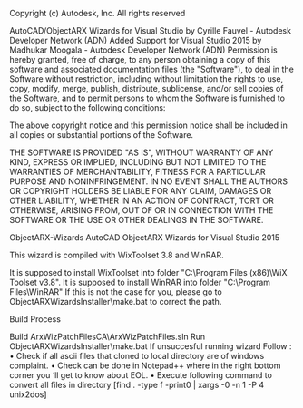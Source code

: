 Copyright (c) Autodesk, Inc. All rights reserved

AutoCAD/ObjectARX Wizards for Visual Studio by Cyrille Fauvel - Autodesk Developer Network (ADN)
Added Support for Visual Studio 2015 by Madhukar Moogala - Autodesk Developer Network (ADN)
Permission is hereby granted, free of charge, to any person obtaining a copy of this software and associated documentation files (the "Software"), to deal in the Software without restriction, including without limitation the rights to use, copy, modify, merge, publish, distribute, sublicense, and/or sell copies of the Software, and to permit persons to whom the Software is furnished to do so, subject to the following conditions:

The above copyright notice and this permission notice shall be included in all copies or substantial portions of the Software.

THE SOFTWARE IS PROVIDED "AS IS", WITHOUT WARRANTY OF ANY KIND, EXPRESS OR IMPLIED, INCLUDING BUT NOT LIMITED TO THE WARRANTIES OF MERCHANTABILITY, FITNESS FOR A PARTICULAR PURPOSE AND NONINFRINGEMENT. IN NO EVENT SHALL THE AUTHORS OR COPYRIGHT HOLDERS BE LIABLE FOR ANY CLAIM, DAMAGES OR OTHER LIABILITY, WHETHER IN AN ACTION OF CONTRACT, TORT OR OTHERWISE, ARISING FROM, OUT OF OR IN CONNECTION WITH THE SOFTWARE OR THE USE OR OTHER DEALINGS IN THE SOFTWARE.

ObjectARX-Wizards
AutoCAD ObjectARX Wizards for Visual Studio 2015

This wizard is compiled with WixToolset 3.8 and WinRAR.

It is supposed to install WixToolset into folder "C:\Program Files (x86)\WiX Toolset v3.8".
It is supposed to install WinRAR into folder "C:\Program Files\WinRAR"
If this is not the case for you, please go to ObjectARXWizardsInstaller\make.bat to correct the path.

Build Process

Build ArxWizPatchFilesCA\ArxWizPatchFiles.sln
Run ObjectARXWizardsInstaller\make.bat
If unsuccesful running wizard 
Follow :
•	Check  if all ascii files that cloned to local directory are of  windows complaint.
•	Check can be done in Notepad++ where in the right bottom corner you ‘ll get to know about EOL.
•	Execute following command to convert all files in directory [find . -type f -print0 | xargs -0 -n 1 -P 4 unix2dos]


